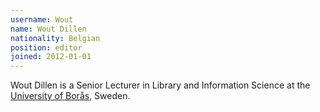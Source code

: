 ```yaml
---
username: Wout
name: Wout Dillen
nationality: Belgian
position: editor
joined: 2012-01-01
---
```

Wout Dillen is a Senior Lecturer in Library and Information Science at the [University of Borås](https://www.hb.se), Sweden. 
